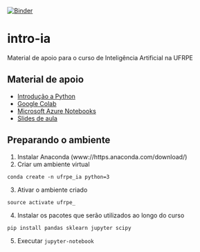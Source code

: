 [![Binder](https://mybinder.org/badge_logo.svg)](https://mybinder.org/v2/gh/ufrpe-ia/intro-ia/master?urlpath=lab/)

# intro-ia
Material de apoio para o curso de Inteligência Artificial na UFRPE

## Material de apoio
- [Introdução a Python](https://github.com/ufrpe-ic/intro-python)
- [Google Colab](https://colab.research.google.com/)
- [Microsoft Azure Notebooks](https://notebooks.azure.com/)
- [Slides de aula](https://drive.google.com/drive/folders/1Ll16D6uKZT52RgDHMqWr7bjVulj8jreR?usp=sharing)

## Preparando o ambiente

1. Instalar Anaconda (www://https.anaconda.com/download/)
2. Criar um ambiente virtual
```
conda create -n ufrpe_ia python=3
```
3. Ativar o ambiente criado
```
source activate ufrpe_
```
4. Instalar os pacotes que serão utilizados ao longo do curso
```
pip install pandas sklearn jupyter scipy
```
5. Executar  ```jupyter-notebook```
